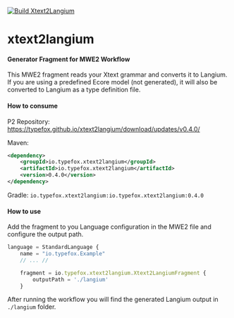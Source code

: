 [![Build Xtext2Langium](https://github.com/TypeFox/xtext2langium/actions/workflows/main.yml/badge.svg)](https://github.com/TypeFox/xtext2langium/actions/workflows/main.yml)

# xtext2langium

#### Generator Fragment for MWE2 Workflow

This MWE2 fragment reads your Xtext grammar and converts it to Langium.
If you are using a predefined Ecore model (not generated), it will also be converted to Langium as a type definition file. 


#### How to consume

P2 Repository:
https://typefox.github.io/xtext2langium/download/updates/v0.4.0/

Maven: 
```xml
<dependency>
    <groupId>io.typefox.xtext2langium</groupId>
    <artifactId>io.typefox.xtext2langium</artifactId>
    <version>0.4.0</version>
</dependency>
```

Gradle:
`io.typefox.xtext2langium:io.typefox.xtext2langium:0.4.0`


#### How to use

Add the fragment to you Language configuration in the MWE2 file and
configure the output path.

```js
language = StandardLanguage {
    name = "io.typefox.Example"
    // ... //

    fragment = io.typefox.xtext2langium.Xtext2LangiumFragment {
        outputPath = './langium'
    }
```

After running the workflow you will find the generated Langium output in `./langium` folder.
